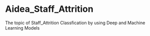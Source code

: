 # Aidea_Staff_Attrition
The topic of Staff_Attrition Classfication by using Deep and Machine Learning Models
